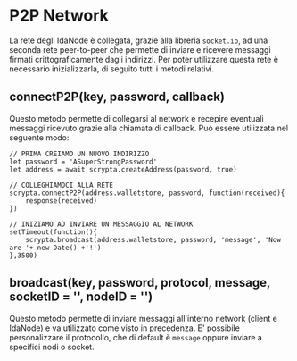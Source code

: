 # P2P Network

La rete degli IdaNode è collegata, grazie alla libreria `socket.io`, ad una seconda rete peer-to-peer che permette di inviare e ricevere messaggi firmati crittograficamente dagli indirizzi. Per poter utilizzare questa rete è necessario inizializzarla, di seguito tutti i metodi relativi.

## connectP2P(key, password, callback)

Questo metodo permette di collegarsi al network e recepire eventuali messaggi ricevuto grazie alla chiamata di callback. Può essere utilizzata nel seguente modo:

```
// PRIMA CREIAMO UN NUOVO INDIRIZZO
let password = 'ASuperStrongPassword'
let address = await scrypta.createAddress(password, true)

// COLLEGHIAMOCI ALLA RETE
scrypta.connectP2P(address.walletstore, password, function(received){
    response(received)
})

// INIZIAMO AD INVIARE UN MESSAGGIO AL NETWORK
setTimeout(function(){
    scrypta.broadcast(address.walletstore, password, 'message', 'Now are '+ new Date() +'!')
},3500)
```

## broadcast(key, password, protocol, message, socketID = '', nodeID = '')

Questo metodo permette di inviare messaggi all'interno network (client e IdaNode) e va utilizzato come visto in precedenza. E' possibile personalizzare il protocollo, che di default è `message` oppure inviare a specifici nodi o socket.
